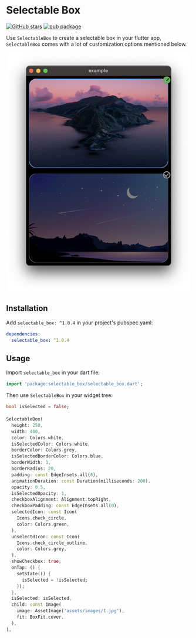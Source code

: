 # Selectable Box

[![GitHub stars](https://img.shields.io/github/stars/mantreshkhurana/selectable_box.svg?style=social)](https://github.com/mantreshkhurana/selectable_box)
[![pub package](https://img.shields.io/pub/v/selectable_box.svg)](https://pub.dartlang.org/packages/selectable_box)

Use `SelectableBox` to create a selectable box in your flutter app, `SelectableBox` comes with a lot of customization options mentioned below.

![Screenshot](https://raw.githubusercontent.com/mantreshkhurana/selectable_box/stable/screenshots/screenshot-1.png)

## Installation

Add `selectable_box: ^1.0.4` in your project's pubspec.yaml:

```yaml
dependencies:
  selectable_box: ^1.0.4
```

## Usage

Import `selectable_box` in your dart file:

```dart
import 'package:selectable_box/selectable_box.dart';
```

Then use `SelectableBox` in your widget tree:

```dart
bool isSelected = false;

SelectableBox(
  height: 250,
  width: 400,
  color: Colors.white,
  isSelectedColor: Colors.white,
  borderColor: Colors.grey,
  isSelectedBorderColor: Colors.blue,
  borderWidth: 1,
  borderRadius: 20,
  padding: const EdgeInsets.all(8),
  animationDuration: const Duration(milliseconds: 200),
  opacity: 0.5,
  isSelectedOpacity: 1,
  checkboxAlignment: Alignment.topRight,
  checkboxPadding: const EdgeInsets.all(0),
  selectedIcon: const Icon(
    Icons.check_circle,
    color: Colors.green,
  ),
  unselectdIcon: const Icon(
    Icons.check_circle_outline,
    color: Colors.grey,
  ),
  showCheckbox: true,
  onTap: () {
    setState(() {
      isSelected = !isSelected;
    });
  },
  isSelected: isSelected,
  child: const Image(
    image: AssetImage('assets/images/1.jpg'),
    fit: BoxFit.cover,
  ),
),
```
